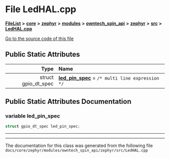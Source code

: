

# File LedHAL.cpp



[**FileList**](files.md) **>** [**core**](dir_771164b9325b04f1442f7a3ffa8ecb89.md) **>** [**zephyr**](dir_09002e7ce91f09aeb040dfd1861a47f4.md) **>** [**modules**](dir_6d0fb8ab814c517e7f155fb837e32f72.md) **>** [**owntech\_spin\_api**](dir_87330bcbf7fe698536ea5946c1b90585.md) **>** [**zephyr**](dir_83abe2f3de580445b50d57f614c989e1.md) **>** [**src**](dir_b0a9bfd1c37d418dc07d30cb79a776da.md) **>** [**LedHAL.cpp**](LedHAL_8cpp.md)

[Go to the source code of this file](LedHAL_8cpp_source.md)


























## Public Static Attributes

| Type | Name |
| ---: | :--- |
|  struct gpio\_dt\_spec | [**led\_pin\_spec**](#variable-led_pin_spec)   = `/* multi line expression */`<br> |










































## Public Static Attributes Documentation




### variable led\_pin\_spec 

```C++
struct gpio_dt_spec led_pin_spec;
```




<hr>

------------------------------
The documentation for this class was generated from the following file `docs/core/zephyr/modules/owntech_spin_api/zephyr/src/LedHAL.cpp`

